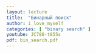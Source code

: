 ```yaml
---
layout: lecture
title:  "Бинарный поиск"
author: i_love_myself
categories: [ "binary search" ]
youtube: JC788-t855s
pdf: bin_search.pdf
---
```

